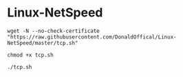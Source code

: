 # Linux-NetSpeed
```
wget -N --no-check-certificate "https://raw.githubusercontent.com/DonaldOffical/Linux-NetSpeed/master/tcp.sh"
```
```
chmod +x tcp.sh
```
```
./tcp.sh
```
